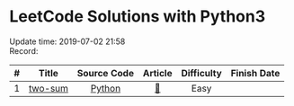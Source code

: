 # LeetCode Solutions with Python3
Update time:  2019-07-02 21:58 <br>
Record: <br>

| # | Title | Source Code | Article | Difficulty | Finish Date |
|:---:|:---:|:---:|:---:|:---:|:---:|
|1|[two-sum](https://leetcode.com/problems/two-sum)|[Python](https://github.com/iamyuqi/LeetCode/blob/master/Solutions/001_two_sum.py)|[:bookmark_tabs:](https://leetcode.com/articles/two-sum/)|Easy|
